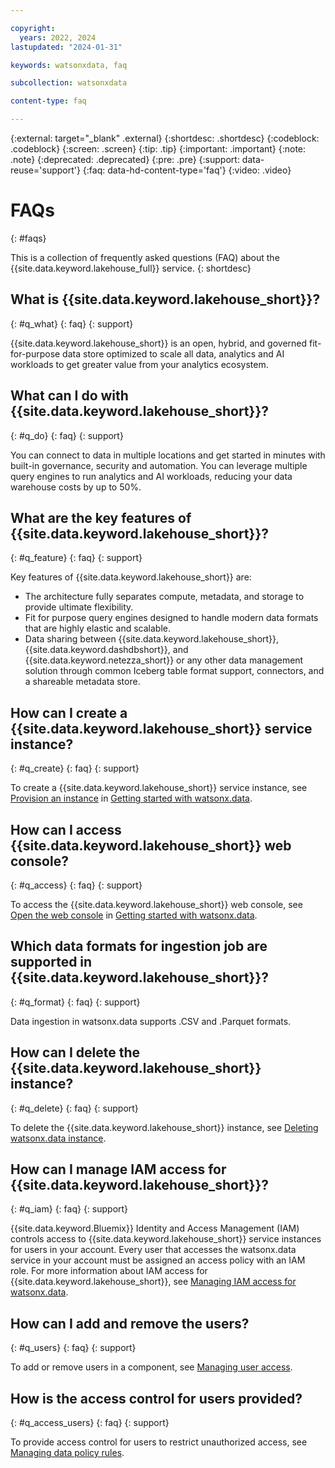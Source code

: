 ```yaml
---

copyright:
  years: 2022, 2024
lastupdated: "2024-01-31"

keywords: watsonxdata, faq

subcollection: watsonxdata

content-type: faq

---
```


{:external: target="_blank" .external}
{:shortdesc: .shortdesc}
{:codeblock: .codeblock}
{:screen: .screen}
{:tip: .tip}
{:important: .important}
{:note: .note}
{:deprecated: .deprecated}
{:pre: .pre}
{:support: data-reuse='support'}
{:faq: data-hd-content-type='faq'}
{:video: .video}

# FAQs
{: #faqs}

This is a collection of frequently asked questions (FAQ) about the {{site.data.keyword.lakehouse_full}} service.
{: shortdesc}

## What is {{site.data.keyword.lakehouse_short}}? 
{: #q_what}
{: faq}
{: support}

{{site.data.keyword.lakehouse_short}} is an open, hybrid, and governed fit-for-purpose data store optimized to scale all data, analytics and AI workloads to get greater value from your analytics ecosystem.

## What can I do with {{site.data.keyword.lakehouse_short}}?
{: #q_do}
{: faq}
{: support}

You can connect to data in multiple locations and get started in minutes with built-in governance, security and automation. You can leverage multiple query engines to run analytics and AI workloads, reducing your data warehouse costs by up to 50%. 

## What are the key features of {{site.data.keyword.lakehouse_short}}?
{: #q_feature}
{: faq}
{: support}

Key features of {{site.data.keyword.lakehouse_short}} are:
- The architecture fully separates compute, metadata, and storage to provide ultimate flexibility.
- Fit for purpose query engines designed to handle modern data formats that are highly elastic and scalable.
- Data sharing between {{site.data.keyword.lakehouse_short}}, {{site.data.keyword.dashdbshort}}, and {{site.data.keyword.netezza_short}} or any other data management solution through common Iceberg table format support, connectors, and a shareable metadata store.

## How can I create a {{site.data.keyword.lakehouse_short}} service instance?
{: #q_create}
{: faq}
{: support}

To create a {{site.data.keyword.lakehouse_short}} service instance, see [Provision an instance](watsonxdata?topic=watsonxdata-getting-started) in [Getting started with watsonx.data](watsonxdata?topic=watsonxdata-getting-started).

## How can I access {{site.data.keyword.lakehouse_short}} web console?
{: #q_access}
{: faq}
{: support}

To access the {{site.data.keyword.lakehouse_short}} web console, see [Open the web console](watsonxdata?topic=watsonxdata-getting-started) in [Getting started with watsonx.data](watsonxdata?topic=watsonxdata-getting-started).

## Which data formats for ingestion job are supported in {{site.data.keyword.lakehouse_short}}?
{: #q_format}
{: faq}
{: support}

Data ingestion in watsonx.data supports .CSV and .Parquet formats.

## How can I delete the {{site.data.keyword.lakehouse_short}} instance?
{: #q_delete}
{: faq}
{: support}

To delete the {{site.data.keyword.lakehouse_short}} instance, see [Deleting watsonx.data instance](watsonxdata?topic=watsonxdata-delete_lh).

## How can I manage IAM access for {{site.data.keyword.lakehouse_short}}?
{: #q_iam}
{: faq}
{: support}

{{site.data.keyword.Bluemix}} Identity and Access Management (IAM) controls access to {{site.data.keyword.lakehouse_short}} service instances for users in your account. Every user that accesses the watsonx.data service in your account must be assigned an access policy with an IAM role. For more information about IAM access for {{site.data.keyword.lakehouse_short}}, see [Managing IAM access for watsonx.data](watsonxdata?topic=watsonxdata-iam).

## How can I add and remove the users?
{: #q_users}
{: faq}
{: support}

To add or remove users in a component, see [Managing user access](watsonxdata?topic=watsonxdata-manage_access).

## How is the access control for users provided?
{: #q_access_users}
{: faq}
{: support}

To provide access control for users to restrict unauthorized access, see [Managing data policy rules](watsonxdata?topic=watsonxdata-data_policy).
